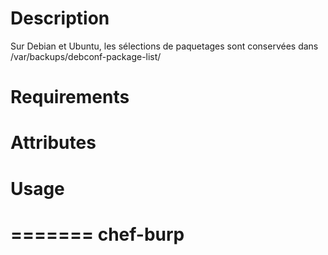 Description
===========
Sur Debian et Ubuntu, les sélections de paquetages sont conservées dans /var/backups/debconf-package-list/

Requirements
============

Attributes
==========

Usage
=====

=======
chef-burp
=========
